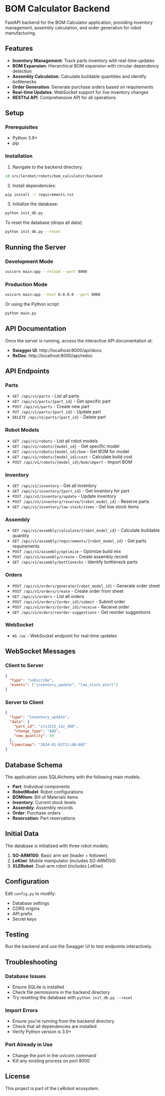 # BOM Calculator Backend

FastAPI backend for the BOM Calculator application, providing inventory management, assembly calculation, and order generation for robot manufacturing.

## Features

- **Inventory Management**: Track parts inventory with real-time updates
- **BOM Expansion**: Hierarchical BOM expansion with circular dependency detection
- **Assembly Calculation**: Calculate buildable quantities and identify bottlenecks
- **Order Generation**: Generate purchase orders based on requirements
- **Real-time Updates**: WebSocket support for live inventory changes
- **RESTful API**: Comprehensive API for all operations

## Setup

### Prerequisites

- Python 3.9+
- pip

### Installation

1. Navigate to the backend directory:
```bash
cd src/lerobot/robots/bom_calculator/backend
```

2. Install dependencies:
```bash
pip install -r requirements.txt
```

3. Initialize the database:
```bash
python init_db.py
```

To reset the database (drops all data):
```bash
python init_db.py --reset
```

## Running the Server

### Development Mode

```bash
uvicorn main:app --reload --port 8000
```

### Production Mode

```bash
uvicorn main:app --host 0.0.0.0 --port 8000
```

Or using the Python script:
```bash
python main.py
```

## API Documentation

Once the server is running, access the interactive API documentation at:

- **Swagger UI**: http://localhost:8000/api/docs
- **ReDoc**: http://localhost:8000/api/redoc

## API Endpoints

### Parts
- `GET /api/v1/parts` - List all parts
- `GET /api/v1/parts/{part_id}` - Get specific part
- `POST /api/v1/parts` - Create new part
- `PUT /api/v1/parts/{part_id}` - Update part
- `DELETE /api/v1/parts/{part_id}` - Delete part

### Robot Models
- `GET /api/v1/robots` - List all robot models
- `GET /api/v1/robots/{model_id}` - Get specific model
- `GET /api/v1/robots/{model_id}/bom` - Get BOM for model
- `GET /api/v1/robots/{model_id}/cost` - Calculate build cost
- `POST /api/v1/robots/{model_id}/bom/import` - Import BOM

### Inventory
- `GET /api/v1/inventory` - Get all inventory
- `GET /api/v1/inventory/{part_id}` - Get inventory for part
- `POST /api/v1/inventory/update` - Update inventory
- `POST /api/v1/inventory/reserve/{robot_model_id}` - Reserve parts
- `GET /api/v1/inventory/low-stock/items` - Get low stock items

### Assembly
- `GET /api/v1/assembly/calculate/{robot_model_id}` - Calculate buildable quantity
- `GET /api/v1/assembly/requirements/{robot_model_id}` - Get parts requirements
- `POST /api/v1/assembly/optimize` - Optimize build mix
- `POST /api/v1/assembly/create` - Create assembly record
- `GET /api/v1/assembly/bottlenecks` - Identify bottleneck parts

### Orders
- `POST /api/v1/orders/generate/{robot_model_id}` - Generate order sheet
- `POST /api/v1/orders/create` - Create order from sheet
- `GET /api/v1/orders` - List all orders
- `POST /api/v1/orders/{order_id}/submit` - Submit order
- `POST /api/v1/orders/{order_id}/receive` - Receive order
- `GET /api/v1/orders/reorder-suggestions` - Get reorder suggestions

### WebSocket
- `WS /ws` - WebSocket endpoint for real-time updates

## WebSocket Messages

### Client to Server
```json
{
  "type": "subscribe",
  "events": ["inventory_update", "low_stock_alert"]
}
```

### Server to Client
```json
{
  "type": "inventory_update",
  "data": {
    "part_id": "sts3215_12v_360",
    "change_type": "ADD",
    "new_quantity": 30
  },
  "timestamp": "2024-01-01T12:00:00Z"
}
```

## Database Schema

The application uses SQLAlchemy with the following main models:

- **Part**: Individual components
- **RobotModel**: Robot configurations
- **BOMItem**: Bill of Materials items
- **Inventory**: Current stock levels
- **Assembly**: Assembly records
- **Order**: Purchase orders
- **Reservation**: Part reservations

## Initial Data

The database is initialized with three robot models:

1. **SO-ARM100**: Basic arm set (leader + follower)
2. **LeKiwi**: Mobile manipulator (includes SO-ARM100)
3. **XLERobot**: Dual-arm robot (includes LeKiwi)

## Configuration

Edit `config.py` to modify:
- Database settings
- CORS origins
- API prefix
- Secret keys

## Testing

Run the backend and use the Swagger UI to test endpoints interactively.

## Troubleshooting

### Database Issues
- Ensure SQLite is installed
- Check file permissions in the backend directory
- Try resetting the database with `python init_db.py --reset`

### Import Errors
- Ensure you're running from the backend directory
- Check that all dependencies are installed
- Verify Python version is 3.9+

### Port Already in Use
- Change the port in the uvicorn command
- Kill any existing process on port 8000

## License

This project is part of the LeRobot ecosystem.